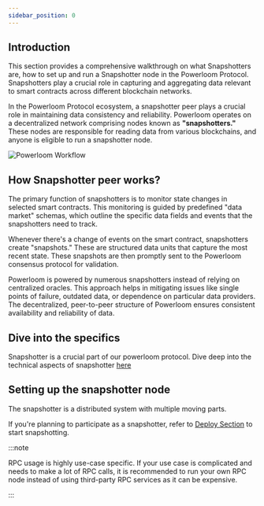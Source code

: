 ```yaml
---
sidebar_position: 0
---
```


## Introduction
This section provides a comprehensive walkthrough on what Snapshotters are, how to set up and run a Snapshotter node in the Powerloom Protocol. Snapshotters play a crucial role in capturing and aggregating data relevant to smart contracts across different blockchain networks.

In the Powerloom Protocol ecosystem, a snapshotter peer plays a crucial role in maintaining data consistency and reliability. Powerloom operates on a decentralized network comprising nodes known as **"snapshotters."** These nodes are responsible for reading data from various blockchains, and anyone is eligible to run a snapshotter node.

![Powerloom Workflow](/images/introduction-image.png)


## How Snapshotter peer works?

The primary function of snapshotters is to monitor state changes in selected smart contracts. This monitoring is guided by predefined "data market" schemas, which outline the specific data fields and events that the snapshotters need to track.

Whenever there's a change of events on the smart contract, snapshotters create "snapshots." These are structured data units that capture the most recent state. These snapshots are then promptly sent to the Powerloom consensus protocol for validation.

Powerloom is powered by numerous snapshotters instead of relying on centralized oracles. This approach helps in mitigating issues like single points of failure, outdated data, or dependence on particular data providers. The decentralized, peer-to-peer structure of Powerloom ensures consistent availability and reliability of data.


## Dive into the specifics
Snapshotter is a crucial part of our powerloom protocol. Dive deep into the technical aspects of snapshotter [here](../Protocol/Specifications/Snapshotter/)

## Setting up the snapshotter node 

The snapshotter is a distributed system with multiple moving parts.

If you're planning to participate as a snapshotter, refer to [Deploy Section](/docs/Snapshotters/Running-a-snapshotter-node.md) to start snapshotting.


:::note

RPC usage is highly use-case specific. If your use case is complicated and needs to make a lot of RPC calls, it is recommended to run your own RPC node instead of using third-party RPC services as it can be expensive.

:::